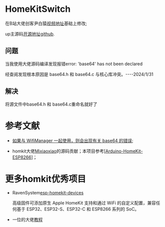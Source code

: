 # HomeKitSwitch

在B站大佬创客尹白猿[视频地址](https://www.bilibili.com/video/BV1V3411376C/?spm_id_from=333.1007.top_right_bar_window_history.content.click&vd_source=80076cf940dd05a06499f77a50708aba)基础上修改;

up主源码[开源地址github](https://github.com/yinbaiyuan/HomeKitSwitch).  

## 问题

当我使用大佬源码编译发现报错error: 'base64' has not been declared

经查阅发现根本原因是 base64.h 和 base64.c 与核心库冲突。----2024/1/31

## 解决

将源文件中base64.h 和 base64.c重命名就好了 

# 参考文献

- [如果与 WifiManager 一起使用，则会出现有关 base64 的错误](https://github.com/Mixiaoxiao/Arduino-HomeKit-ESP8266/pull/183); 

- homkit大佬[Mixiaoxiao](https://github.com/Mixiaoxiao?tab=repositories)的源码贡献；本项目参考[[Arduino-HomeKit-ESP8266](https://github.com/Mixiaoxiao/Arduino-HomeKit-ESP8266)]；
  
  

# 更多homkit优秀项目

* RavenSystem[esp-homekit-devices](https://github.com/RavenSystem/esp-homekit-devices)
  
  高级固件可添加原生 Apple HomeKit 支持和通过 WiFi 的自定义配置，兼容任何基于 ESP32、ESP32-S、ESP32-C 和 ESP8266 系列的 SoC。
* 一位的大佬[教程](https://imwtx.com/archives/143/)


